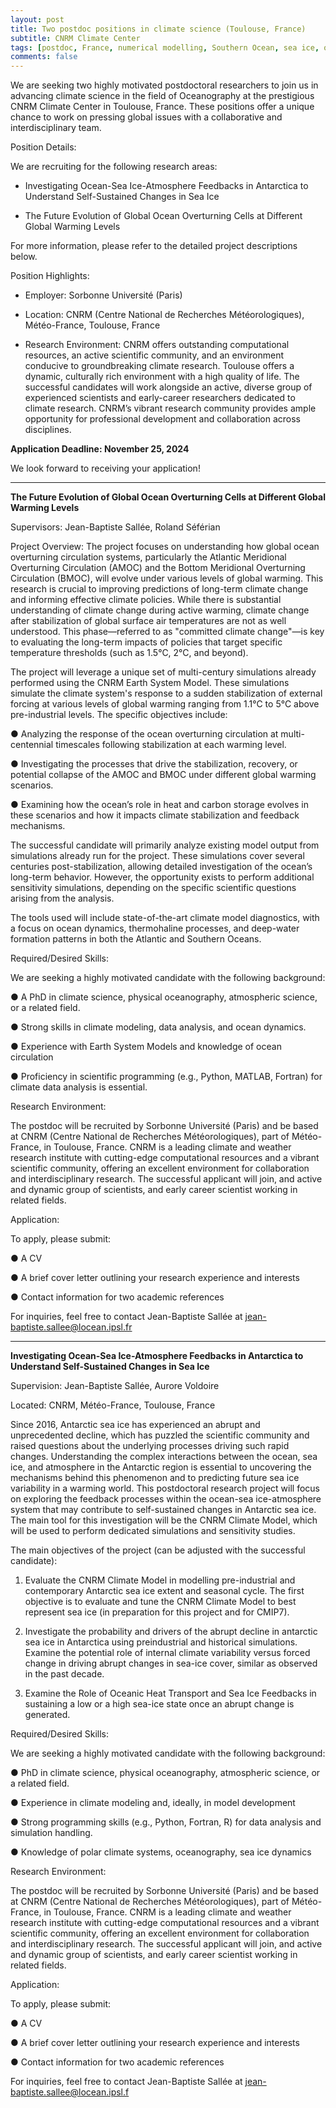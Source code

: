 ```yaml
---
layout: post
title: Two postdoc positions in climate science (Toulouse, France)
subtitle: CNRM Climate Center
tags: [postdoc, France, numerical modelling, Southern Ocean, sea ice, overturning circulation, climate change]
comments: false
---
```

We are seeking two highly motivated postdoctoral researchers to join us in advancing climate science in the field of Oceanography at the prestigious CNRM Climate Center in Toulouse, France. These positions offer a unique chance to work on pressing global issues with a collaborative and interdisciplinary team.

Position Details:

We are recruiting for the following research areas:

- Investigating Ocean-Sea Ice-Atmosphere Feedbacks in Antarctica to Understand Self-Sustained Changes in Sea Ice

- The Future Evolution of Global Ocean Overturning Cells at Different Global Warming Levels

For more information, please refer to the detailed project descriptions below.

Position Highlights:

- Employer: Sorbonne Université (Paris)

- Location: CNRM (Centre National de Recherches Météorologiques), Météo-France, Toulouse, France

- Research Environment: CNRM offers outstanding computational resources, an active scientific community, and an environment conducive to groundbreaking climate research. Toulouse offers a dynamic, culturally rich environment with a high quality of life. The successful candidates will work alongside an active, diverse group of experienced scientists and early-career researchers dedicated to climate research. CNRM’s vibrant research community provides ample opportunity for professional development and collaboration across disciplines.

**Application Deadline: November 25, 2024**

We look forward to receiving your application!

--------
**The Future Evolution of Global Ocean Overturning Cells at Different Global Warming Levels**

Supervisors: Jean-Baptiste Sallée, Roland Séférian

Project Overview:
The project focuses on understanding how global ocean overturning circulation systems,
particularly the Atlantic Meridional Overturning Circulation (AMOC) and the Bottom
Meridional Overturning Circulation (BMOC), will evolve under various levels of global
warming. This research is crucial to improving predictions of long-term climate change and
informing effective climate policies. While there is substantial understanding of climate
change during active warming, climate change after stabilization of global surface air
temperatures are not as well understood. This phase—referred to as "committed climate
change"—is key to evaluating the long-term impacts of policies that target specific
temperature thresholds (such as 1.5°C, 2°C, and beyond).

The project will leverage a unique set of multi-century simulations already performed using
the CNRM Earth System Model. These simulations simulate the climate system's response
to a sudden stabilization of external forcing at various levels of global warming ranging from
1.1°C to 5°C above pre-industrial levels. The specific objectives include:

● Analyzing the response of the ocean overturning circulation at multi-centennial timescales following stabilization at each warming level.

● Investigating the processes that drive the stabilization, recovery, or potential collapse of the AMOC and BMOC under different global warming scenarios.

● Examining how the ocean’s role in heat and carbon storage evolves in these scenarios and how it impacts climate stabilization and feedback mechanisms.

The successful candidate will primarily analyze existing model output from simulations
already run for the project. These simulations cover several centuries post-stabilization,
allowing detailed investigation of the ocean’s long-term behavior. However, the opportunity
exists to perform additional sensitivity simulations, depending on the specific scientific
questions arising from the analysis.

The tools used will include state-of-the-art climate model diagnostics, with a focus on ocean
dynamics, thermohaline processes, and deep-water formation patterns in both the Atlantic
and Southern Oceans.

Required/Desired Skills:

We are seeking a highly motivated candidate with the following background:

● A PhD in climate science, physical oceanography, atmospheric science, or a related field.

● Strong skills in climate modeling, data analysis, and ocean dynamics.

● Experience with Earth System Models and knowledge of ocean circulation

● Proficiency in scientific programming (e.g., Python, MATLAB, Fortran) for climate data analysis is essential.

Research Environment:

The postdoc will be recruited by Sorbonne Université (Paris) and be based at CNRM (Centre
National de Recherches Météorologiques), part of Météo-France, in Toulouse, France.
CNRM is a leading climate and weather research institute with cutting-edge computational
resources and a vibrant scientific community, offering an excellent environment for
collaboration and interdisciplinary research. The successful applicant will join, and active and
dynamic group of scientists, and early career scientist working in related fields.

Application:

To apply, please submit:

● A CV

● A brief cover letter outlining your research experience and interests

● Contact information for two academic references

For inquiries, feel free to contact Jean-Baptiste Sallée at jean-baptiste.sallee@locean.ipsl.fr


--------
**Investigating Ocean-Sea Ice-Atmosphere Feedbacks in Antarctica to Understand Self-Sustained Changes in Sea Ice**

Supervision: Jean-Baptiste Sallée, Aurore Voldoire

Located: CNRM, Météo-France, Toulouse, France

Since 2016, Antarctic sea ice has experienced an abrupt and unprecedented decline, which
has puzzled the scientific community and raised questions about the underlying processes
driving such rapid changes. Understanding the complex interactions between the ocean, sea
ice, and atmosphere in the Antarctic region is essential to uncovering the mechanisms
behind this phenomenon and to predicting future sea ice variability in a warming world. This
postdoctoral research project will focus on exploring the feedback processes within the
ocean-sea ice-atmosphere system that may contribute to self-sustained changes in Antarctic
sea ice. The main tool for this investigation will be the CNRM Climate Model, which will be
used to perform dedicated simulations and sensitivity studies.

The main objectives of the project (can be adjusted with the successful candidate):

1. Evaluate the CNRM Climate Model in modelling pre-industrial and contemporary
Antarctic sea ice extent and seasonal cycle. The first objective is to evaluate and
tune the CNRM Climate Model to best represent sea ice (in preparation for this
project and for CMIP7).

2. Investigate the probability and drivers of the abrupt decline in antarctic sea ice in
Antarctica using preindustrial and historical simulations. Examine the potential role of
internal climate variability versus forced change in driving abrupt changes in sea-ice
cover, similar as observed in the past decade.

3. Examine the Role of Oceanic Heat Transport and Sea Ice Feedbacks in sustaining a
low or a high sea-ice state once an abrupt change is generated.

Required/Desired Skills:

We are seeking a highly motivated candidate with the following background:

● PhD in climate science, physical oceanography, atmospheric science, or a related field.

● Experience in climate modeling and, ideally, in model development

● Strong programming skills (e.g., Python, Fortran, R) for data analysis and simulation handling.

● Knowledge of polar climate systems, oceanography, sea ice dynamics

Research Environment:

The postdoc will be recruited by Sorbonne Université (Paris) and be based at CNRM (Centre
National de Recherches Météorologiques), part of Météo-France, in Toulouse, France.
CNRM is a leading climate and weather research institute with cutting-edge computational
resources and a vibrant scientific community, offering an excellent environment for
collaboration and interdisciplinary research. The successful applicant will join, and active and
dynamic group of scientists, and early career scientist working in related fields.

Application:

To apply, please submit:

● A CV

● A brief cover letter outlining your research experience and interests

● Contact information for two academic references

For inquiries, feel free to contact Jean-Baptiste Sallée at jean-baptiste.sallee@locean.ipsl.f
